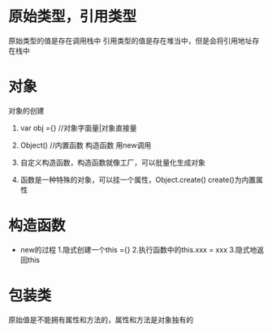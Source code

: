 # 原始类型，引用类型
原始类型的值是存在调用栈中
引用类型的值是存在堆当中，但是会将引用地址存在栈中


# 对象
对象的创建
1. var obj ={} //对象字面量|对象直接量

2. Object() //内置函数  构造函数 用new调用

3. 自定义构造函数，构造函数就像工厂，可以批量化生成对象


4. 函数是一种特殊的对象，可以挂一个属性，Object.create()  create()为内置属性

# 构造函数
- new的过程
1.隐式创建一个this ={}
2.执行函数中的this.xxx = xxx
3.隐式地返回this


# 包装类
原始值是不能拥有属性和方法的，属性和方法是对象独有的
